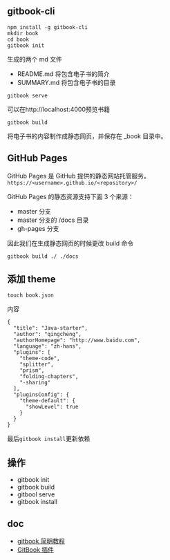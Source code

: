## gitbook-cli

```
npm install -g gitbook-cli
mkdir book
cd book
gitbook init
```

生成的两个 md 文件

- README.md 将包含电子书的简介
- SUMMARY.md 将包含电子书的目录

```
gitbook serve
```

可以在http://localhost:4000预览书籍

```
gitbook build
```

将电子书的内容制作成静态网页，并保存在 \_book 目录中。

## GitHub Pages

GitHub Pages 是 GitHub 提供的静态网站托管服务。`https://<username>.github.io/<repository>/`

GitHub Pages 的静态资源支持下面 3 个来源：

- master 分支
- master 分支的 /docs 目录
- gh-pages 分支

因此我们在生成静态网页的时候更改 build 命令

```
gitbook build ./ ./docs
```

## 添加 theme

```
touch book.json
```

内容

```
{
  "title": "Java-starter",
  "author": "qingcheng",
  "authorHomepage": "http://www.baidu.com",
  "language": "zh-hans",
  "plugins": [
    "theme-code",
    "splitter",
    "prism",
    "folding-chapters",
    "-sharing"
  ],
  "pluginsConfig": {
    "theme-default": {
      "showLevel": true
    }
  }
}
```

最后`gitbook install`更新依赖

## 操作

- gitbook init
- gitbook build
- gitbool serve
- gitbook install

## doc

- [gitbook 简明教程](http://www.chengweiyang.cn/gitbook/basic-usage/README.html)
- [GitBook 插件](http://gitbook.zhangjikai.com/plugins.html)
